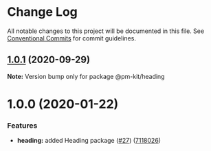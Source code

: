 # Change Log

All notable changes to this project will be documented in this file.
See [Conventional Commits](https://conventionalcommits.org) for commit guidelines.

## [1.0.1](https://github.com/telus/pm-kit/compare/@pm-kit/heading@1.0.0...@pm-kit/heading@1.0.1) (2020-09-29)

**Note:** Version bump only for package @pm-kit/heading





# 1.0.0 (2020-01-22)

### Features

- **heading:** added Heading package ([#27](https://github.com/telus/pm-kit/issues/27)) ([7118026](https://github.com/telus/pm-kit/commit/711802630eed84107514ab40224483d776de8989))
